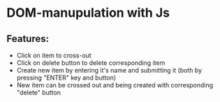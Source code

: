 # DOM-manupulation with Js

## Features:
+ Click on item to cross-out
+ Click on delete button to delete corresponding item
+ Create new item by entering it's name and submitting it (both by pressing "ENTER" key and button)
+ New item can be crossed out and being created with corresponding "delete" button

